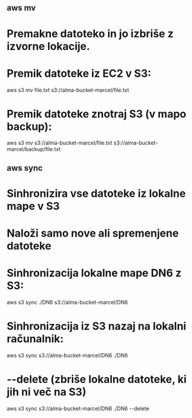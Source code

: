 ## aws mv
# Premakne datoteko in jo izbriše z izvorne lokacije.

# Premik datoteke iz EC2 v S3:
aws s3 mv file.txt s3://alma-bucket-marcel/file.txt

# Premik datoteke znotraj S3 (v mapo backup):
aws s3 mv s3://alma-bucket-marcel/file.txt s3://alma-bucket-marcel/backup/file.txt

## aws sync
# Sinhronizira vse datoteke iz lokalne mape v S3
# Naloži samo nove ali spremenjene datoteke

# Sinhronizacija lokalne mape DN6 z S3:
aws s3 sync ./DN6 s3://alma-bucket-marcel/DN6

# Sinhronizacija iz S3 nazaj na lokalni računalnik:
aws s3 sync s3://alma-bucket-marcel/DN6 ./DN6

# --delete (zbriše lokalne datoteke, ki jih ni več na S3)
aws s3 sync s3://alma-bucket-marcel/DN6 ./DN6 --delete
